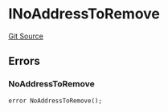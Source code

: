 # INoAddressToRemove
[Git Source](https://github.com/thrackle-io/forte-rules-engine/blob/93dbcb0957f5052559ba2373cb0af1eb95185e37/src/common/IErrors.sol)


## Errors
### NoAddressToRemove

```solidity
error NoAddressToRemove();
```

